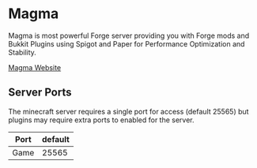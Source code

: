 # Magma

Magma is most powerful Forge server providing you with Forge mods and Bukkit Plugins using Spigot and Paper for Performance Optimization and Stability.

[Magma Website](https://magmafoundation.org/)

## Server Ports

The minecraft server requires a single port for access (default 25565) but plugins may require extra ports to enabled for the server.

| Port  | default |
|-------|---------|
| Game  | 25565   |
